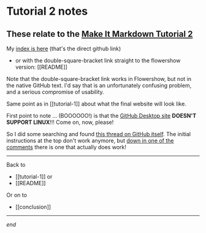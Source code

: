 # Tutorial 2 notes
## These relate to the [Make It Markdown Tutorial 2](https://makeitmarkdown.flowershow.app/learn/tutorial-2)

My [index is here](https://github.com/asimong/LI-tutorial-asg) (that's the direct github link)
* or with the double-square-bracket link straight to the flowershow version: [[README]]

Note that the double-square-bracket link works in Flowershow, but not in the native GitHub text.
I'd say that is an unfortunately confusing problem, and a serious compromise of usability.

Same point as in [[tutorial-1]] about what the final website will look like.

First point to note … (BOOOOOO!) is that the [GitHub Desktop site](https://desktop.github.com/) **DOESN'T SUPPORT LINUX**!!!
Come on, now, please!

So I did some searching and found [this thread on GitHub itself](https://gist.github.com/berkorbay/6feda478a00b0432d13f1fc0a50467f1).
The initial instructions at the top don't work anymore, but [down in one of the comments](https://gist.github.com/berkorbay/6feda478a00b0432d13f1fc0a50467f1?permalink_comment_id=4787516#gistcomment-4787516) there is one that actually does work!

----

Back to
* [[tutorial-1]] or
* [[README]]

Or on to
* [[conclusion]]

----


*end*
